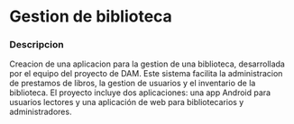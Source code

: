 # Gestion de biblioteca


### Descripcion
Creacion de una aplicacion para la gestion de una biblioteca, desarrollada por el equipo del proyecto de DAM.
Este sistema facilita la administracion de prestamos de libros, la gestion de usuarios y el inventario de la biblioteca.
El proyecto incluye dos aplicaciones: una app Android para usuarios lectores y una aplicación de web para bibliotecarios y administradores.
